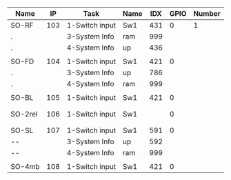 Name   |IP |Task            |Name    |IDX |	GPIO|	Number
----   |---|----            |-----   |----|------|------
SO-RF  |103|1-Switch input  |Sw1  	 |431 | 0	  |1
.  		 |   |3-System Info 	|ram  	 |999 | 		
.  	   |   |4-System Info   |up      |436 |	  |
||||||
SO-FD  |104|1-Switch input  |Sw1     |421 |0 | 
.      |   |3-System Info   |up      |786 |		
.  		 |   |4-System Info 	|ram  	 |999 | 		
||||||
SO-BL  |105|1-Switch input  |Sw1     |421 |0 | 	
||||||				
||||||
SO-2rel|106|1-Switch input  |Sw1     |    |0 | 				
||||||					
||||||
SO-SL  |107|1-Switch input  |Sw1     |591 |0 | 					
-- 	   |   |3-System Info   |up      |592 |	  |
-- 	   |   |4-System Info   |ram     |999 |	  |
||||||
SO-4mb |108|1-Switch input  |Sw1     |421 |0 | 	
